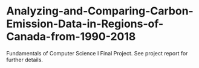 # Analyzing-and-Comparing-Carbon-Emission-Data-in-Regions-of-Canada-from-1990-2018
Fundamentals of Computer Science I Final Project. See project report for further details.
